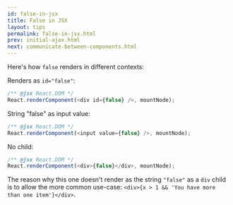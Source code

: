 ```yaml
---
id: false-in-jsx
title: False in JSX
layout: tips
permalink: false-in-jsx.html
prev: initial-ajax.html
next: communicate-between-components.html
---
```


Here's how `false` renders in different contexts:

Renders as `id="false"`:

```js
/** @jsx React.DOM */
React.renderComponent(<div id={false} />, mountNode);
```

String "false" as input value:

```js
/** @jsx React.DOM */
React.renderComponent(<input value={false} />, mountNode);
```

No child:

```js
/** @jsx React.DOM */
React.renderComponent(<div>{false}</div>, mountNode);
```

The reason why this one doesn't render as the string `"false"` as a `div` child is to allow the more common use-case: `<div>{x > 1 && 'You have more than one item'}</div>`.
